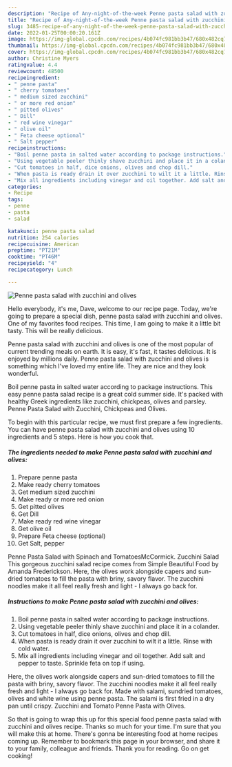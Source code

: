 ```yaml
---
description: "Recipe of Any-night-of-the-week Penne pasta salad with zucchini and olives"
title: "Recipe of Any-night-of-the-week Penne pasta salad with zucchini and olives"
slug: 3485-recipe-of-any-night-of-the-week-penne-pasta-salad-with-zucchini-and-olives
date: 2022-01-25T00:00:20.161Z
image: https://img-global.cpcdn.com/recipes/4b074fc981bb3b47/680x482cq70/penne-pasta-salad-with-zucchini-and-olives-recipe-main-photo.jpg
thumbnail: https://img-global.cpcdn.com/recipes/4b074fc981bb3b47/680x482cq70/penne-pasta-salad-with-zucchini-and-olives-recipe-main-photo.jpg
cover: https://img-global.cpcdn.com/recipes/4b074fc981bb3b47/680x482cq70/penne-pasta-salad-with-zucchini-and-olives-recipe-main-photo.jpg
author: Christine Myers
ratingvalue: 4.4
reviewcount: 48500
recipeingredient:
- " penne pasta"
- " cherry tomatoes"
- " medium sized zucchini"
- " or more red onion"
- " pitted olives"
- " Dill"
- " red wine vinegar"
- " olive oil"
- " Feta cheese optional"
- " Salt pepper"
recipeinstructions:
- "Boil penne pasta in salted water according to package instructions."
- "Using vegetable peeler thinly shave zucchini and place it in a colander."
- "Cut tomatoes in half, dice onions, olives and chop dill."
- "When pasta is ready drain it over zucchini to wilt it a little. Rinse with cold water."
- "Mix all ingredients including vinegar and oil together. Add salt and pepper to taste. Sprinkle feta on top if using."
categories:
- Recipe
tags:
- penne
- pasta
- salad

katakunci: penne pasta salad 
nutrition: 254 calories
recipecuisine: American
preptime: "PT21M"
cooktime: "PT46M"
recipeyield: "4"
recipecategory: Lunch

---
```



![Penne pasta salad with zucchini and olives](https://img-global.cpcdn.com/recipes/4b074fc981bb3b47/680x482cq70/penne-pasta-salad-with-zucchini-and-olives-recipe-main-photo.jpg)

Hello everybody, it's me, Dave, welcome to our recipe page. Today, we're going to prepare a special dish, penne pasta salad with zucchini and olives. One of my favorites food recipes. This time, I am going to make it a little bit tasty. This will be really delicious.

Penne pasta salad with zucchini and olives is one of the most popular of current trending meals on earth. It is easy, it's fast, it tastes delicious. It is enjoyed by millions daily. Penne pasta salad with zucchini and olives is something which I've loved my entire life. They are nice and they look wonderful.

Boil penne pasta in salted water according to package instructions. This easy penne pasta salad recipe is a great cold summer side. It&#39;s packed with healthy Greek ingredients like zucchini, chickpeas, olives and parsley. Penne Pasta Salad with Zucchini, Chickpeas and Olives.


To begin with this particular recipe, we must first prepare a few ingredients. You can have penne pasta salad with zucchini and olives using 10 ingredients and 5 steps. Here is how you cook that.

<!--inarticleads1-->

##### The ingredients needed to make Penne pasta salad with zucchini and olives:

1. Prepare  penne pasta
1. Make ready  cherry tomatoes
1. Get  medium sized zucchini
1. Make ready  or more red onion
1. Get  pitted olives
1. Get  Dill
1. Make ready  red wine vinegar
1. Get  olive oil
1. Prepare  Feta cheese (optional)
1. Get  Salt, pepper


Penne Pasta Salad with Spinach and TomatoesMcCormick. Zucchini Salad This gorgeous zucchini salad recipe comes from Simple Beautiful Food by Amanda Frederickson. Here, the olives work alongside capers and sun-dried tomatoes to fill the pasta with briny, savory flavor. The zucchini noodles make it all feel really fresh and light - I always go back for. 

<!--inarticleads2-->

##### Instructions to make Penne pasta salad with zucchini and olives:

1. Boil penne pasta in salted water according to package instructions.
1. Using vegetable peeler thinly shave zucchini and place it in a colander.
1. Cut tomatoes in half, dice onions, olives and chop dill.
1. When pasta is ready drain it over zucchini to wilt it a little. Rinse with cold water.
1. Mix all ingredients including vinegar and oil together. Add salt and pepper to taste. Sprinkle feta on top if using.


Here, the olives work alongside capers and sun-dried tomatoes to fill the pasta with briny, savory flavor. The zucchini noodles make it all feel really fresh and light - I always go back for. Made with salami, sundried tomatoes, olives and white wine using penne pasta. The salami is first fried in a dry pan until crispy. Zucchini and Tomato Penne Pasta with Olives. 

So that is going to wrap this up for this special food penne pasta salad with zucchini and olives recipe. Thanks so much for your time. I'm sure that you will make this at home. There's gonna be interesting food at home recipes coming up. Remember to bookmark this page in your browser, and share it to your family, colleague and friends. Thank you for reading. Go on get cooking!
